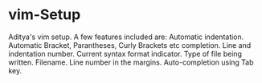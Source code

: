 # vim-Setup
Aditya's vim setup. 
A few features included are:
Automatic indentation.
Automatic Bracket, Parantheses, Curly Brackets etc completion.
Line and indentation number.
Current syntax format indicator.
Type of file being written.
Filename.
Line number in the margins.
Auto-completion using Tab key.
